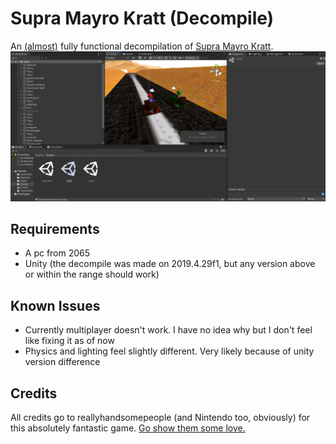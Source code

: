 # Supra Mayro Kratt (Decompile)
 An [(almost)](https://github.com/CroissantMcN/SupraMayroKratt#known-issues) fully functional decompilation of [Supra Mayro Kratt](https://www.youtube.com/watch?v=mWFL-3PbV5U).
 ![Screenshot](https://github.com/CroissantMcN/SupraMayroKratt/blob/main/Screenshot.png)
## Requirements
- A pc from 2065
- Unity (the decompile was made on 2019.4.29f1, but any version above or within the range should work)
## Known Issues
- Currently multiplayer doesn't work. I have no idea why but I don't feel like fixing it as of now
- Physics and lighting feel slightly different. Very likely because of unity version difference
## Credits
All credits go to reallyhandsomepeople (and Nintendo too, obviously) for this absolutely fantastic game. [Go show them some love.](https://www.youtube.com/user/reallyhandsomepeople)
